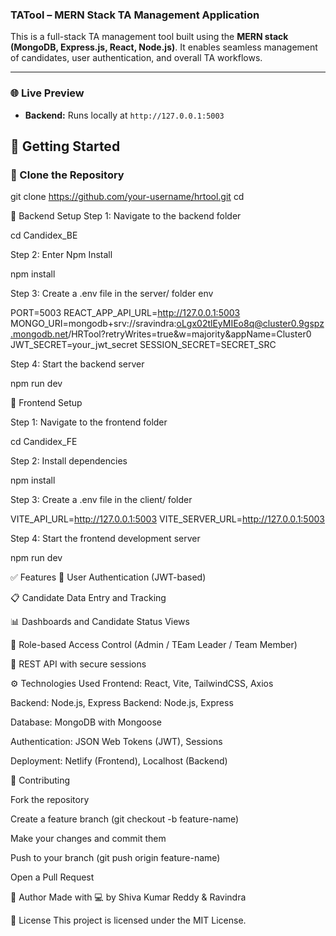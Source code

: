 ### TATool – MERN Stack TA Management Application

This is a full-stack TA management tool built using the **MERN stack (MongoDB, Express.js, React, Node.js)**. It enables seamless management of candidates, user authentication, and overall TA workflows.

---

### 🌐 Live Preview

- **Backend:** Runs locally at `http://127.0.0.1:5003`



## 🚀 Getting Started

### 🔹 Clone the Repository

git clone https://github.com/your-username/hrtool.git
cd 

🧩 Backend Setup
Step 1: Navigate to the backend folder

cd Candidex_BE

Step 2: Enter Npm Install

npm install

Step 3: Create a .env file in the server/ folder env

PORT=5003
REACT_APP_API_URL=http://127.0.0.1:5003
MONGO_URI=mongodb+srv://sravindra:oLgx02tlEyMIEo8q@cluster0.9gspz.mongodb.net/HRTool?retryWrites=true&w=majority&appName=Cluster0
JWT_SECRET=your_jwt_secret
SESSION_SECRET=SECRET_SRC



Step 4: Start the backend server

npm run dev


🎨 Frontend Setup


Step 1: Navigate to the frontend folder

cd Candidex_FE

Step 2: Install dependencies

npm install

Step 3: Create a .env file in the client/ folder

VITE_API_URL=http://127.0.0.1:5003
VITE_SERVER_URL=http://127.0.0.1:5003


Step 4: Start the frontend development server

npm run dev



✅ Features
🔐 User Authentication (JWT-based)

📋 Candidate Data Entry and Tracking

📊 Dashboards and Candidate Status Views


👤 Role-based Access Control (Admin / TEam Leader / Team Member)


🧪 REST API with secure sessions


⚙️ Technologies Used
Frontend: React, Vite, TailwindCSS, Axios

Backend: Node.js, Express
Backend: Node.js, Express

Database: MongoDB with Mongoose

Authentication: JSON Web Tokens (JWT), Sessions

Deployment: Netlify (Frontend), Localhost (Backend)


🤝 Contributing

Fork the repository

Create a feature branch (git checkout -b feature-name)

Make your changes and commit them

Push to your branch (git push origin feature-name)

Open a Pull Request


👤 Author
Made with 💻 by Shiva Kumar Reddy &  Ravindra

📃 License
This project is licensed under the MIT License.








